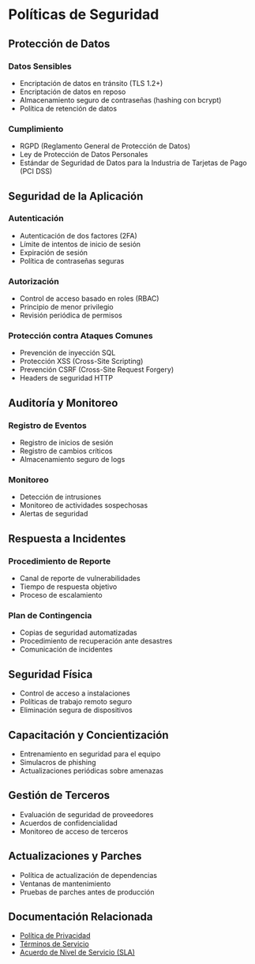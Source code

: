 # Políticas de Seguridad

## Protección de Datos

### Datos Sensibles
- Encriptación de datos en tránsito (TLS 1.2+)
- Encriptación de datos en reposo
- Almacenamiento seguro de contraseñas (hashing con bcrypt)
- Política de retención de datos

### Cumplimiento
- RGPD (Reglamento General de Protección de Datos)
- Ley de Protección de Datos Personales
- Estándar de Seguridad de Datos para la Industria de Tarjetas de Pago (PCI DSS)

## Seguridad de la Aplicación

### Autenticación
- Autenticación de dos factores (2FA)
- Límite de intentos de inicio de sesión
- Expiración de sesión
- Política de contraseñas seguras

### Autorización
- Control de acceso basado en roles (RBAC)
- Principio de menor privilegio
- Revisión periódica de permisos

### Protección contra Ataques Comunes
- Prevención de inyección SQL
- Protección XSS (Cross-Site Scripting)
- Prevención CSRF (Cross-Site Request Forgery)
- Headers de seguridad HTTP

## Auditoría y Monitoreo

### Registro de Eventos
- Registro de inicios de sesión
- Registro de cambios críticos
- Almacenamiento seguro de logs

### Monitoreo
- Detección de intrusiones
- Monitoreo de actividades sospechosas
- Alertas de seguridad

## Respuesta a Incidentes

### Procedimiento de Reporte
- Canal de reporte de vulnerabilidades
- Tiempo de respuesta objetivo
- Proceso de escalamiento

### Plan de Contingencia
- Copias de seguridad automatizadas
- Procedimiento de recuperación ante desastres
- Comunicación de incidentes

## Seguridad Física
- Control de acceso a instalaciones
- Políticas de trabajo remoto seguro
- Eliminación segura de dispositivos

## Capacitación y Concientización
- Entrenamiento en seguridad para el equipo
- Simulacros de phishing
- Actualizaciones periódicas sobre amenazas

## Gestión de Terceros
- Evaluación de seguridad de proveedores
- Acuerdos de confidencialidad
- Monitoreo de acceso de terceros

## Actualizaciones y Parches
- Política de actualización de dependencias
- Ventanas de mantenimiento
- Pruebas de parches antes de producción

## Documentación Relacionada
- [Política de Privacidad](#)
- [Términos de Servicio](#)
- [Acuerdo de Nivel de Servicio (SLA)](#)
